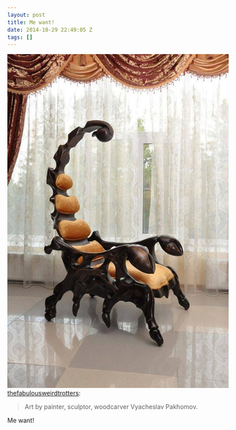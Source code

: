 ```yaml
---
layout: post
title: Me want!
date: 2014-10-29 22:49:05 Z
tags: []
---
```

![](/media/2014/10/101290654279.jpg)
[thefabulousweirdtrotters](http://thefabulousweirdtrotters.tumblr.com/post/99289060842/art-by-painter-sculptor-woodcarver-vyacheslav):

> Art by painter, sculptor, woodcarver Vyacheslav Pakhomov.

Me want!
